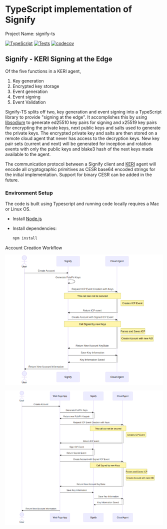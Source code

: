 # TypeScript implementation of Signify

Project Name: signify-ts

[![TypeScript](https://badges.frapsoft.com/typescript/code/typescript.png?v=101)](https://github.com/ellerbrock/typescript-badges/)
[![Tests](https://github.com/WebOfTrust/signify-ts/actions/workflows/main.yml/badge.svg?branch=main)](https://github.com/WebOfTrust/signify-ts/actions/workflows/main.yml)
[![codecov](https://codecov.io/gh/WebOfTrust/signify-ts/branch/main/graph/badge.svg?token=K3GK7MCYVW)](https://codecov.io/gh/WebOfTrust/signify-ts)

## Signify - KERI Signing at the Edge

Of the five functions in a KERI agent, 

1. Key generation
2. Encrypted key storage
3. Event generation
4. Event signing
5. Event Validation

Signify-TS splits off two, key generation and event signing into a TypeScript library to provide "signing at the edge".
It accomplishes this by using [libsodium](https://doc.libsodium.org/) to generate ed25510 key pairs for signing and x25519 key pairs for encrypting the
private keys, next public keys and salts used to generate the private keys.  The encrypted private key and salts are then stored on a
remote cloud agent that never has access to the decryption keys.  New key pair sets (current and next) will be generated 
for inception and rotation events with only the public keys and blake3 hash of the next keys made available to the agent.

The communication protocol between a Signify client and [KERI](https://github.com/WebOfTrust/keri) agent will encode all cryptographic primitives as CESR base64
encoded strings for the initial implementation.  Support for binary CESR can be added in the future.


### Environment Setup

The code is built using Typescript and running code locally requires a Mac or Linux OS.

-   Install [Node.js](https://nodejs.org)    


-   Install dependencies:
    ```bash
    npm install
    ```


Account Creation Workflow

![Account Creation](/docs/diagrams/account-creation-workflow.png)


![Account Creation Webpage](/docs/diagrams/account-creation-webpage-workflow.png)
